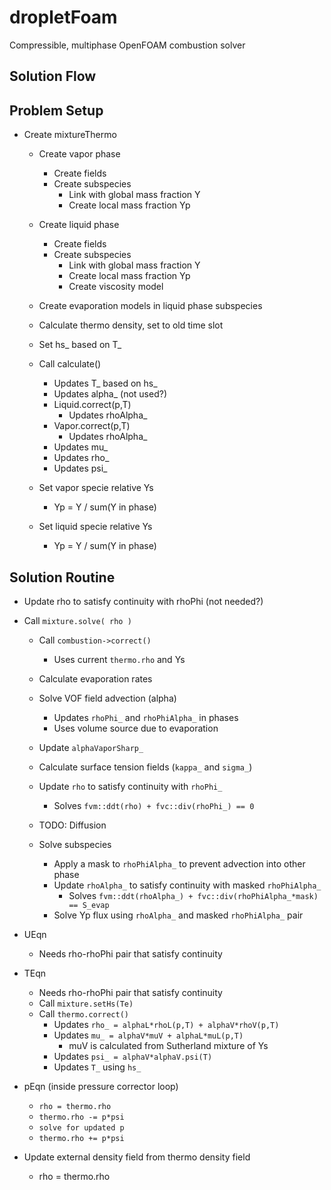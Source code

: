 dropletFoam
===========

Compressible, multiphase OpenFOAM combustion solver


Solution Flow
-----------------------
## Problem Setup

 * Create mixtureThermo
     * Create vapor phase
        * Create fields
        * Create subspecies
            * Link with global mass fraction Y
            * Create local mass fraction Yp
     * Create liquid phase
        * Create fields
        * Create subspecies
            * Link with global mass fraction Y
            * Create local mass fraction Yp
            * Create viscosity model
            
     * Create evaporation models in liquid phase subspecies
     * Calculate thermo density, set to old time slot
     * Set hs_ based on T_
     
     * Call calculate()
        * Updates T_ based on hs_
        * Updates alpha_ (not used?)
        * Liquid.correct(p,T)
            * Updates rhoAlpha_
        * Vapor.correct(p,T)
            * Updates rhoAlpha_
        * Updates mu_
        * Updates rho_
        * Updates psi_
        
     * Set vapor specie relative Ys
        * Yp = Y / sum(Y in phase)
            
     * Set liquid specie relative Ys
        * Yp = Y / sum(Y in phase)
            
## Solution Routine
 * Update rho to satisfy continuity with rhoPhi (not needed?)
 
 * Call `mixture.solve( rho )`
   * Call `combustion->correct()`
     * Uses current `thermo.rho` and Ys
   * Calculate evaporation rates
   * Solve VOF field advection (alpha)
     * Updates `rhoPhi_` and `rhoPhiAlpha_` in phases
     * Uses volume source due to evaporation
   * Update `alphaVaporSharp_`
   * Calculate surface tension fields (`kappa_` and `sigma_`)
   * Update `rho` to satisfy continuity with `rhoPhi_`
     * Solves `fvm::ddt(rho) + fvc::div(rhoPhi_) == 0`
     
   * TODO: Diffusion
   
   * Solve subspecies
     * Apply a mask to `rhoPhiAlpha_` to prevent advection into other phase
     * Update `rhoAlpha_` to satisfy continuity with masked `rhoPhiAlpha_`
       * Solves `fvm::ddt(rhoAlpha_) + fvc::div(rhoPhiAlpha_*mask) == S_evap`
     * Solve Yp flux using `rhoAlpha_` and masked `rhoPhiAlpha_` pair

 * UEqn
   * Needs rho-rhoPhi pair that satisfy continuity
 * TEqn
   * Needs rho-rhoPhi pair that satisfy continuity
   * Call `mixture.setHs(Te)`
   * Call `thermo.correct()`
     * Updates `rho_ = alphaL*rhoL(p,T) + alphaV*rhoV(p,T)`
     * Updates `mu_ = alphaV*muV + alphaL*muL(p,T)`
       * muV is calculated from Sutherland mixture of Ys
     * Updates `psi_ = alphaV*alphaV.psi(T)`
     * Updates `T_` using `hs_`
 * pEqn (inside pressure corrector loop)
   * `rho = thermo.rho`
   * `thermo.rho -= p*psi`
   * `solve for updated p`
   * `thermo.rho += p*psi`

 * Update external density field from thermo density field
   * rho = thermo.rho
   
    
    
        
